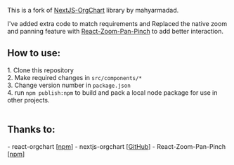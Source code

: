 This is a fork of <a href="https://github.com/mahyarmadad/nextjs-orgchart">NextJS-OrgChart</a> library by mahyarmadad.

I've added extra code to match requirements and Replaced the native zoom and panning feature with <a href="https://www.npmjs.com/package/react-zoom-pan-pinch">React-Zoom-Pan-Pinch</a> to add better interaction.

<h2>How to use:</h2>
1. Clone this repository <br />
2. Make required changes in <code>src/components/*</code> <br />
3. Change version number in <code>package.json</code> <br />
4. run <code>npm publish:npm</code> to build and pack a local node package for use in other projects.<br />

<br />

<h2>Thanks to:</h2>
- react-orgchart [<a href="https://www.npmjs.com/package/react-zoom-pan-pinch">npm</a>]
- nextjs-orgchart [<a href="https://github.com/mahyarmadad/nextjs-orgchart">GitHub</a>]
- React-Zoom-Pan-Pinch [<a href="https://www.npmjs.com/package/react-zoom-pan-pinch">npm</a>]
